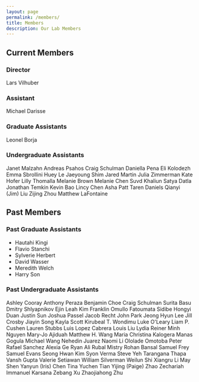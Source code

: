 ```yaml
---
layout: page
permalink: /members/
title: Members
description: Our Lab Members
---
```


## Current Members

<h3 class="year">Director</h3>
  
Lars Vilhuber

<h3 class="year">Assistant</h3>

Michael Darisse

<h3 class="year">Graduate Assistants</h3>

Leonel Borja


<h3 class="year">Undergraduate Assistants</h3>

Janet Malzahn 
Andreas Psahos
Craig Schulman
Daniella Pena
Eli Kolodezh
Emma Sbrollini
Huey Le
Jaeyoung Shim
Jared Martin
Julia Zimmerman
Kate Hofer
Lilly Thomalla
Melanie Brown
Melanie Chen
Suvd Khaliun
Satya Datla
Jonathan Temkin
Kevin Bao
Lincy Chen
Asha Patt
Taren Daniels
Qianyi (Jim) Liu
Zijing Zhou
Matthew LaFontaine

## Past Members

<h3 class="year">Past Graduate Assistants</h3>

- Hautahi Kingi
- Flavio Stanchi
- Sylverie Herbert
- David Wasser
- Meredith Welch
- Harry Son

<h3 class="year">Past Undergraduate Assistants</h3>

Ashley Cooray
Anthony Peraza
Benjamin Choe
Craig Schulman
Surita Basu
Dmitry Shlyapnikov
Ejin Leah Kim
Franklin Omullo
Fatoumata Sidibe
Hongyi Duan
Justin Sun
Joshua Passel
Jacob Recht
John Park
Jeong Hyun Lee
Jill Crosby
Jiayin Song
Kayla Scott
Kirubeal T. Wondimu
Luke O'Leary
Liam P. Cushen
Lauren Stubbs
Luis Lopez Cabrera
Louis Liu
Lydia Reiner
Minh Nguyen 
Mary-Jo Ajiduah
Matthew H. Wang
Maria Christina Kalogera
Manas Gogula 
Michael Wang
Nehedin Juarez
Naomi Li
Ololade Omotoba 
Peter Rafael Sanchez
Alexia Ge
Ryan Ali
Rubal Mistry
Rohan Bansal
Samuel Frey
Samuel Evans
Seong Hwan Kim
Syon Verma
Steve Yeh
Tarangana Thapa
Vansh Gupta
Valerie Setiawan 
William Silverman
Weilun Shi
Xiangru Li
May Shen 
Yanyun (Iris) Chen
Tina Yuchen Tian 
Yijing (Paige) Zhao
Zechariah Immanuel Karsana
Zebang Xu
Zhaojiahong Zhu
